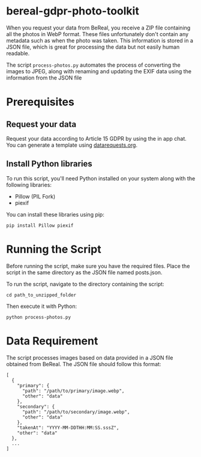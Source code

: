 # bereal-gdpr-photo-toolkit
When you request your data from BeReal, you receive a ZIP file containing all the photos in WebP format. These files unfortunately don't contain any metadata such as when the photo was taken. This information is stored in a JSON file, which is great for processing the data but not easily human readable. 

The script ```process-photos.py``` automates the process of converting the images to JPEG, along with renaming and updating the EXIF data using the information from the JSON file

# Prerequisites
## Request your data
Request your data according to Article 15 GDPR by using the in app chat. You can generate a template using [datarequests.org](https://www.datarequests.org/generator/).

## Install Python libraries
To run this script, you'll need Python installed on your system along with the following libraries:

- Pillow (PIL Fork)
- piexif

You can install these libraries using pip:

```
pip install Pillow piexif
```


# Running the Script
Before running the script, make sure you have the required files. Place the script in the same directory as the JSON file named posts.json.

To run the script, navigate to the directory containing the script:

```
cd path_to_unzipped_folder
```

Then execute it with Python:

```
python process-photos.py
```


# Data Requirement
The script processes images based on data provided in a JSON file obtained from BeReal. The JSON file should follow this format:

```
[
  {
    "primary": {
      "path": "/path/to/primary/image.webp",
      "other": "data"
    },
    "secondary": {
      "path": "/path/to/secondary/image.webp",
      "other": "data"
    },
    "takenAt": "YYYY-MM-DDTHH:MM:SS.sssZ",
    "other": "data"
  },
  ...
]
```